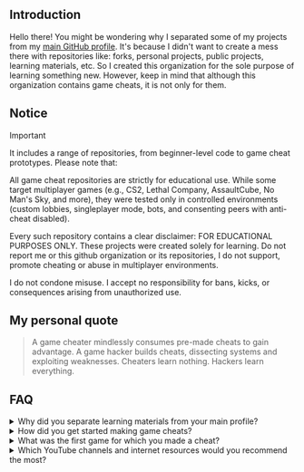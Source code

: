 ## Introduction
Hello there! You might be wondering why I separated some of my projects from my [main GitHub profile](https://github.com/pilot2254). It's because I didn't want to create a mess there with repositories like: forks, personal projects, public projects, learning materials, etc. So I created this organization for the sole purpose of learning something new. However, keep in mind that although this organization contains game cheats, it is not only for them.

## Notice
> [!IMPORTANT]
> It includes a range of repositories, from beginner-level code to game cheat prototypes. Please note that:
>
> All game cheat repositories are strictly for educational use. While some target multiplayer games (e.g., CS2, Lethal Company, AssaultCube, No Man's Sky, and more), they were tested only in controlled environments (custom lobbies, singleplayer mode, bots, and consenting peers with anti-cheat disabled).
>
> Every such repository contains a clear disclaimer: FOR EDUCATIONAL PURPOSES ONLY. These projects were created solely for learning. Do not report me or this github organization or its repositories, I do not support, promote cheating or abuse in multiplayer environments.
>
> I do not condone misuse. I accept no responsibility for bans, kicks, or consequences arising from unauthorized use.

## My personal quote
> A game cheater mindlessly consumes pre-made cheats to gain advantage. A game hacker builds cheats, dissecting systems and exploiting weaknesses. Cheaters learn nothing. Hackers learn everything.

## FAQ

<details>

  <summary>Why did you separate learning materials from your main profile?</summary>
  <br />
  Like I said before, It's because I didn't want to create a mess there with repositories like: forks, personal projects, public projects, learning materials, etc.
  
---

</details>
<!-- ================================================ FAQ ITEM ================================================ -->
<details>

  <summary>How did you get started making game cheats?</summary>
  <br />
  Since I was studying app development at home and game development at school, I wondered how I could combine these two subjects to learn something new. I searched for tutorials online and started learning Cheat Engine. After I learned the basics, I started combining it with dnSpy, and I'm currently on my way to combining it with C++.

---

</details>
<!-- ================================================ FAQ ITEM ================================================ -->
<details>

  <summary>What was the first game for which you made a cheat?</summary>
  <br>
  Obviously, it was the Cheat Engine tutorial 😅.<br />
  But, to be honest, I don't really remember what the first game I made cheats for was. I think it was GTFO

---
  
</details>
<!-- ================================================ FAQ ITEM ================================================ -->
<details>

  <summary>Which YouTube channels and internet resources would you recommend the most?</summary>
  <br>
  
  **General Development & Learning:**
  
  - [GitHub](https://github.com) — Explore open-source projects for inspiration and ideas, especially if you're unsure what to build.
  - [Build Your Own X](https://github.com/codecrafters-io/build-your-own-x) — A curated list of practical projects and tutorials you can implement yourself.
  - [cplusplus.com](https://cplusplus.com/) — Comprehensive C++ documentation and references.
  - [Unity Learn](https://learn.unity.com/) — Official Unity tutorials and learning paths.
  - [BroCode](https://www.youtube.com/@BroCodez) — High-quality, free coding tutorials covering multiple topics.
  - [TheCherno](https://www.youtube.com/@TheCherno) — In-depth C++ programming lectures.
  - [FreeCodeCamp's UE5 Tutorial](https://youtu.be/6UlU_FsicK8) — Extensive Unreal Engine 5 tutorial covering Blueprints, Materials, Level Design, and C++.
  - [FreeCodeCamp](https://www.freecodecamp.org/) — Broad range of free programming tutorials and courses.

  - [Jonathan Blow](https://www.youtube.com/@jblow888) - I put him here because he helped me with my lack of motivation, and inspired me in certain things
  
  **Game Hacking & Cheat Engine:**
  
  - [Swashed](https://www.youtube.com/@Swashed_) — Beginner-friendly Cheat Engine tutorials.
  - [Intigriti](https://www.youtube.com/@intigriti) — Another solid source for Cheat Engine beginners.
  - [GuidedHacking](https://www.youtube.com/@GuidedHacking) — Free YouTube tutorials plus paid content on their website.
  - [Cazz](https://www.youtube.com/@cazz) — Specialized in cheats for CS2, excellent content.
  - [manuroger](https://www.youtube.com/@manuroger112) — Some useful CS2 hacking videos; limited coverage.

---

</details>

<!--
<details>

  <summary>text text text</summary>
  <br>
  text text text

---
  
</details>
-->

